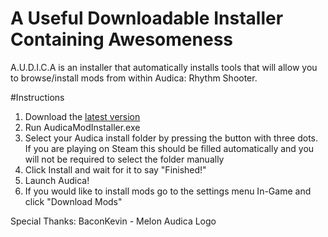 # A Useful Downloadable Installer Containing Awesomeness
A.U.D.I.C.A is an installer that automatically installs tools that will allow you to browse/install mods from within Audica: Rhythm Shooter.

#Instructions
1) Download the [latest version](https://github.com/MeepsKitten/AUsefulDownloadableInstallerContainingAwesomeness/releases/latest)
2) Run AudicaModInstaller.exe
3) Select your Audica install folder by pressing the button with three dots. If you are playing on Steam this should be filled automatically and you will not be required to select the folder manually
4) Click Install and wait for it to say "Finished!"
5) Launch Audica!
6) If you would like to install mods go to the settings menu In-Game and click "Download Mods"

Special Thanks:
BaconKevin - Melon Audica Logo
